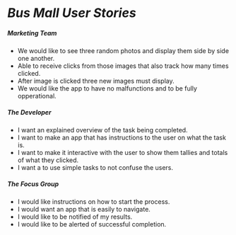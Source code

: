 # ***Bus Mall User Stories***
##### **Marketing Team**
* We would like to see three random photos and display them side by side one another.
* Able to receive clicks from those images that also track how many times clicked.
* After image is clicked three new images must display.
* We would like the app to have no malfunctions and to be fully opperational.
##### **The Developer**
* I want an explained overview of the task being completed.
* I want to make an app that has instructions to the user on what the task is.
* I want to make it interactive with the user to show them tallies and totals of what they clicked.
* I want a to use simple tasks to not confuse the users.
##### **The Focus Group**
* I would like instructions on how to start the process.
* I would want an app that is easily to navigate.
* I would like to be notified of my results.
* I would like to be alerted of successful completion.
